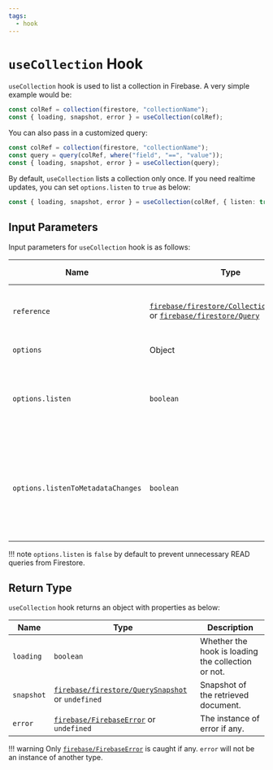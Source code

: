 ```yaml
---
tags:
  - hook
---
```


# `useCollection` Hook

`useCollection` hook is used to list a collection in Firebase. A very simple example would be:

```typescript
const colRef = collection(firestore, "collectionName");
const { loading, snapshot, error } = useCollection(colRef);
```

You can also pass in a customized query:

```typescript
const colRef = collection(firestore, "collectionName");
const query = query(colRef, where("field", "==", "value"));
const { loading, snapshot, error } = useCollection(query);
```

By default, `useCollection` lists a collection only once. If you need realtime updates, you can set `options.listen` to `true` as below:

```typescript
const { loading, snapshot, error } = useCollection(colRef, { listen: true });
```

## Input Parameters

Input parameters for `useCollection` hook is as follows:

| Name                              | Type                                                                                                                | Description                                                                                                                    | Required | Default Value |
| --------------------------------- | ------------------------------------------------------------------------------------------------------------------- | ------------------------------------------------------------------------------------------------------------------------------ | -------- | ------------- |
| `reference`                       | [`firebase/firestore/CollectionRefference`][CollectionReferenceRefDoc] or [`firebase/firestore/Query`][QueryRefDoc] | Reference to a collection in Firestore or a query.                                                                             | ✅       | -             |
| `options`                         | Object                                                                                                              | Options for the hook.                                                                                                          | ❌       | See below.    |
| `options.listen`                  | `boolean`                                                                                                           | Whether to listen to realtime changes of the document or not.                                                                  | ❌       | `false`       |
| `options.listenToMetadataChanges` | `boolean`                                                                                                           | Whether to listen to realtime changes of the document or not as well as its metadata. See [this][EventsForMetadataChangesDoc]. | ❌       | `false`       |

!!! note
`options.listen` is `false` by default to prevent unnecessary READ queries from Firestore.

## Return Type

`useCollection` hook returns an object with properties as below:

| Name       | Type                                                                     | Description                                        |
| ---------- | ------------------------------------------------------------------------ | -------------------------------------------------- |
| `loading`  | `boolean`                                                                | Whether the hook is loading the collection or not. |
| `snapshot` | [`firebase/firestore/QuerySnapshot`][QuerySnapshotRefDoc] or `undefined` | Snapshot of the retrieved document.                |
| `error`    | [`firebase/FirebaseError`][FirebaseErrorRefDoc] or `undefined`           | The instance of error if any.                      |

!!! warning
Only [`firebase/FirebaseError`][FirebaseErrorRefDoc] is caught if any. `error` will not be an instance of another type.

[CollectionReferenceRefDoc]: https://firebase.google.com/docs/reference/node/firebase.firestore.CollectionReference
[QueryRefDoc]: https://firebase.google.com/docs/reference/node/firebase.database.Query
[QuerySnapshotRefDoc]: https://firebase.google.com/docs/reference/node/firebase.firestore.QuerySnapshot
[FirebaseErrorRefDoc]: https://firebase.google.com/docs/reference/node/firebase.FirebaseError
[EventsForMetadataChangesDoc]: https://firebase.google.com/docs/firestore/query-data/listen#events-metadata-changes
